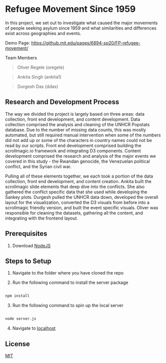 # Refugee Movement Since 1959

In this project, we set out to investigate what caused the major movements of people seeking asylum since 1959 and what similarities and differences exist across geographies and events.

Demo Page: https://github.mit.edu/pages/6894-sp20/FP-refugee-movement/

Team Members
> Oliver Regele (oregele)

> Ankita Singh (ankita1)

> Durgesh Das (ddas)

## Research and Development Process

The way we divided the project is largely based on three areas: data collection, front end development, and content development. Data collection comprised the analysis and cleaning of the UNHCR Popstats database. Due to the number of missing data counts, this was mostly automated, but still required manual intervention when some of the numbers did not add up or some of the characters in country names could not be read by our scripts. Front end development comprised building the scrollmagic.io framework and integrating D3 components. Content development comprised the research and analysis of the major events we covered in this study - the Rwandan genocide, the Venezuelan political conflict, and the Syrian civil war. 

Pulling all of these elements together, we each took a portion of the data collection, front end development, and content creation. Ankita built the scrollmagic slide elements that deep dive into the conflicts. She also gathered the conflict specific data that she used while developing the Sankey plots. Durgesh pulled the UNHCR data down, developed the overall layout for the visualization, converted the D3 visuals from before into a scrollmagic friendly version, and built the event specific visuals. Oliver was responsible for cleaning the datasets, gathering all the content, and integrating with the frontend layout. 

## Prerequisites

1. Download [NodeJS](https://nodejs.org/en/download/)

## Steps to Setup

1. Navigate to the folder where you have cloned the repo

2. Run the following command to install the server package

```bash

npm install

```

3. Run the following command to spin up the local server

```bash

node server.js

```

4. Navigate to [localhost](http://localhost:8000/index.html)

## License

[MIT](https://choosealicense.com/licenses/mit/)
